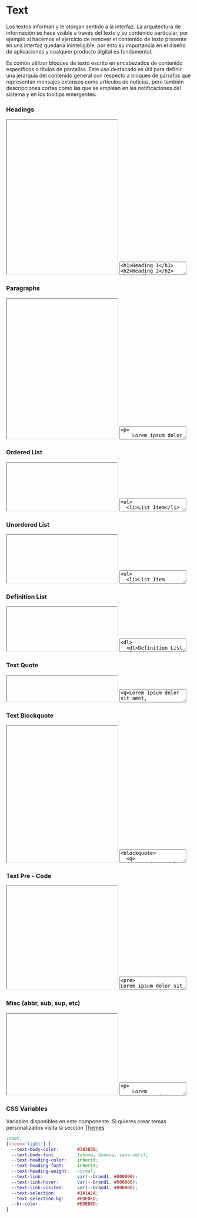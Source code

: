 # Text

Los textos informan y le otorgan sentido a la interfaz. La arquitectura de información se hace visible a través del texto y su contenido particular, por ejemplo si hacemos el ejercicio de remover el contenido de texto presente en una interfaz quedaría ininteligible, por esto su importancia en el diseño de aplicaciones y cualquier producto digital es fundamental. 

Es común utilizar bloques de texto escrito en encabezados de contenido específicos o títulos de pantallas. Este uso destacado es útil para definir una jerarquía del contenido general con respecto a bloques de párrafos que representan mensajes extensos como artículos de noticias, pero también descripciones cortas como las que se emplean en las notificaciones del sistema y en los tooltips emergentes.

### Headings

<iframe class="code-preview" height="420px"></iframe>
<textarea class="code-editor" name="code">
<h1>Heading 1</h1>
<h2>Heading 2</h2>
<h3>Heading 3</h3>
<h4>Heading 4</h4>
<h5>Heading 5</h5>
<h6>Heading 6</h6>
<hr/>
</textarea>

### Paragraphs

<iframe class="code-preview" height="380px"></iframe>
<textarea class="code-editor" name="code">
<p>
	Lorem ipsum dolor sit amet, <a title="test link" href="#">test link</a>
	adipiscing elit. Nullam dignissim convallis est. Quisque aliquam donec.
	Nunc iaculis suscipit dui. Nam sit amet sem. Aliquam libero nisi,
	imperdiet at, tincidunt nec, gravida vehicula, nisl. Praesent mattis,
	massa quis luctus fermentum, turpis mi volutpat justo, eu volutpat enim
	diam eget metus. Maecenas ornare tortor. Donec sed tellus eget sapien
	fringilla nonummy. Mauris a ante. Suspendisse quam sem, consequat at,
	commodo vitae, feugiat in, nunc. Morbi imperdiet augue quis tellus.
</p>
<p>
	Consectetuer adipiscing elit dolor sit amet, <em>emphasis</em> quis luctus.
	Nullam dignissim convallis est. Quisque aliquam. Donec faucibus. Nunc iaculis
	suscipit dui. Nam sit amet sem. Aliquam libero nisi, imperdiet at, tincidunt nec,
	gravida vehicula, nisl. Praesent mattis, massa quis luctus fermentum, turpis mi
	volutpat justo, eu volutpat enim diam eget metus. Maecenas ornare tortor. Donec
	sed tellus eget sapien fringilla nonummy. Mauris a ante. Suspendisse quam sem,
	consequat at, commodo vitae, feugiat in, nunc. Morbi imperdiet augue quis tellus.
</p>
</textarea>

### Ordered List

<iframe class="code-preview" height="130px"></iframe>
<textarea class="code-editor" name="code">
<ol>
  <li>List Item</li>
  <li>List Item</li>
  <li>List Item</li>
</ol>
</textarea>

### Unordered List

<iframe class="code-preview" height="130px"></iframe>
<textarea class="code-editor" name="code">
<ul>
  <li>List Item 1</li>
  <li>List Item 2</li>
  <li>List Item 3</li>
</ul>
</textarea>

### Definition List 

<iframe class="code-preview" height="120px"></iframe>
<textarea class="code-editor" name="code">
<dl>
  <dt>Definition List Title</dt>
  <dd>This is a definition list division.</dd>
</dl>
</textarea>

### Text Quote 

<iframe class="code-preview" height="70px"></iframe>
<textarea class="code-editor" name="code">
<q>Lorem ipsum dolor sit amet, consectetuer adipiscing elit. - Quote</q>
</textarea>

### Text Blockquote 

<iframe class="code-preview" height="370px"></iframe>
<textarea class="code-editor" name="code">
<blockquote>
  <q>
    Lorem ipsum dolor sit amet, consectetuer adipiscing elit.
    Nullam dignissim convallis est. Quisque aliquam. Donec faucibus.
    Nunc iaculis suscipit dui. Nam sit amet sem. Aliquam libero nisi,
    imperdiet at, tincidunt nec, gravida vehicula, nisl. Praesent mattis,
    massa quis luctus fermentum, turpis mi volutpat justo,
    eu volutpat enim diam eget metus.
  </q>
  <footer> Author's Name </footer>
</blockquote>
</textarea>

### Text Pre - Code

<iframe class="code-preview" height="280px"></iframe>
<textarea class="code-editor" name="code">
<pre>
Lorem ipsum dolor sit amet, consectetuer adipiscing
elit. Nullam dignissim convallis est. Quisque aliquam.
Donec faucibus. Nunc iaculis suscipit dui. Nam sit amet
sem. Aliquam libero nisi, imperdiet at, tincidunt nec,
gravida vehicula, nisl.
Praesent mattis, massa quis luctus fermentum, turpis mi
volutpat justo, eu volutpat enim diam eget metus.
Maecenas ornare tortor.
</pre>
</textarea>

### Misc (abbr, sub, sup, etc)

<iframe class="code-preview" height="220px"></iframe>
<textarea class="code-editor" name="code">
<p>
	Lorem <sup>superscript</sup> dolor <sub>subscript</sub> amet, consectetuer
	adipiscing elit. Nullam dignissim convallis est. Quisque aliquam. Nunc iaculis
	suscipit dui. Nam sit amet sem. Aliquam libero nisi, imperdiet at, tincidunt nec,
	gravida vehicula, nisl. Praesent mattis, massa quis luctus fermentum, turpis mi
	volutpat justo, eu volutpat enim diam eget metus. Maecenas ornare tortor. Donec
	tellus eget sapien fringilla nonummy. <abbr title="Content Management System">CMS</abbr>
	Mauris a ante. Suspendisse quam sem, consequat at, commodo vitae, feugiat in, nunc.
	Morbi imperdiet augue quis tellus.
</p>
</textarea>


### CSS Variables

Variables disponibles en este componente. Si quieres crear temas personalizados visita la sección [Themes](/themes)

```css
:root,
[theme='light'] {
  --text-body-color:       #383838;
  --text-body-font:        Tahoma, Geneva, sans-serif;
  --text-heading-color:    inherit;
  --text-heading-font:     inherit;
  --text-heading-weight:   normal;
  --text-link:             var(--brand1, #000000);
  --text-link-hover:       var(--brand1, #000000);
  --text-link-visited:     var(--brand1, #000000);
  --text-selection:        #1A1A1A;
  --text-selection-bg:     #EDEDED;
  --hr-color:              #EDEDED;
}
```